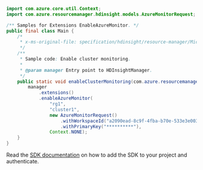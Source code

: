 ```java
import com.azure.core.util.Context;
import com.azure.resourcemanager.hdinsight.models.AzureMonitorRequest;

/** Samples for Extensions EnableAzureMonitor. */
public final class Main {
    /*
     * x-ms-original-file: specification/hdinsight/resource-manager/Microsoft.HDInsight/stable/2021-06-01/examples/EnableLinuxClusterAzureMonitor.json
     */
    /**
     * Sample code: Enable cluster monitoring.
     *
     * @param manager Entry point to HDInsightManager.
     */
    public static void enableClusterMonitoring(com.azure.resourcemanager.hdinsight.HDInsightManager manager) {
        manager
            .extensions()
            .enableAzureMonitor(
                "rg1",
                "cluster1",
                new AzureMonitorRequest()
                    .withWorkspaceId("a2090ead-8c9f-4fba-b70e-533e3e003163")
                    .withPrimaryKey("**********"),
                Context.NONE);
    }
}
```

Read the [SDK documentation](https://github.com/Azure/azure-sdk-for-java/blob/azure-resourcemanager-hdinsight_1.0.0-beta.5/sdk/hdinsight/azure-resourcemanager-hdinsight/README.md) on how to add the SDK to your project and authenticate.
